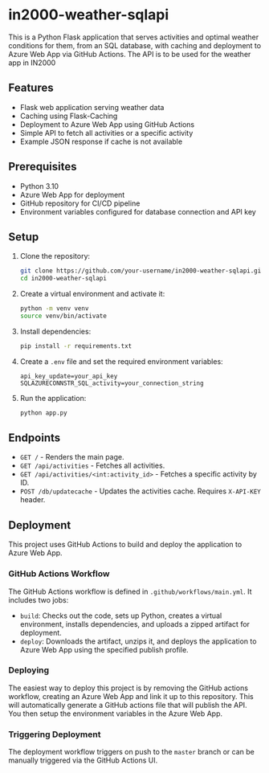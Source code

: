 # in2000-weather-sqlapi

This is a Python Flask application that serves activities and optimal weather conditions for them, from an SQL database, with caching and deployment to Azure Web App via GitHub Actions.
The API is to be used for the weather app in IN2000

## Features

- Flask web application serving weather data
- Caching using Flask-Caching
- Deployment to Azure Web App using GitHub Actions
- Simple API to fetch all activities or a specific activity
- Example JSON response if cache is not available

## Prerequisites

- Python 3.10
- Azure Web App for deployment
- GitHub repository for CI/CD pipeline
- Environment variables configured for database connection and API key

## Setup

1. Clone the repository:
    
   ```sh
   git clone https://github.com/your-username/in2000-weather-sqlapi.git
   cd in2000-weather-sqlapi
    ```

2. Create a virtual environment and activate it:
    
   ```sh
   python -m venv venv
   source venv/bin/activate
    ```
3. Install dependencies:
    
   ```sh
   pip install -r requirements.txt
    ```
4. Create a `.env` file and set the required environment variables:
    
   ```env
   api_key_update=your_api_key
   SQLAZURECONNSTR_SQL_activity=your_connection_string
    ```
5. Run the application:
   
   ```sh
   python app.py
    ```
## Endpoints

- `GET /` - Renders the main page.
- `GET /api/activities` - Fetches all activities.
- `GET /api/activities/<int:activity_id>` - Fetches a specific activity by ID.
- `POST /db/updatecache` - Updates the activities cache. Requires `X-API-KEY` header.

## Deployment

This project uses GitHub Actions to build and deploy the application to Azure Web App.

### GitHub Actions Workflow

The GitHub Actions workflow is defined in `.github/workflows/main.yml`. It includes two jobs:

- `build`: Checks out the code, sets up Python, creates a virtual environment, installs dependencies, and uploads a zipped artifact for deployment.
- `deploy`: Downloads the artifact, unzips it, and deploys the application to Azure Web App using the specified publish profile.

### Deploying

The easiest way to deploy this project is by removing the GitHub actions workflow, creating an Azure Web App and link it up to this repository. 
This will automatically generate a GitHub actions file that will publish the API. You then setup the environment variables in the Azure Web App.

### Triggering Deployment

The deployment workflow triggers on push to the `master` branch or can be manually triggered via the GitHub Actions UI.
